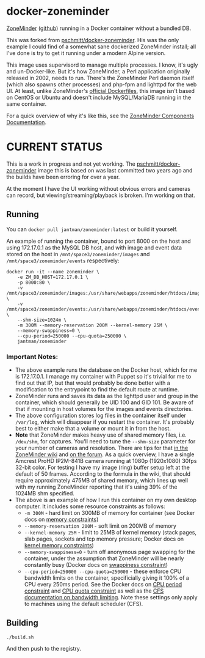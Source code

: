 # docker-zoneminder

[ZoneMinder](https://www.zoneminder.com/) ([github](https://github.com/ZoneMinder/zoneminder)) running in a Docker container without a bundled DB.

This was forked from [pschmitt/docker-zoneminder](https://github.com/pschmitt/docker-zoneminder). His was the only example I could find of a somewhat sane dockerized ZoneMinder install; all I've done is try to get it running under a modern Alpine version.

This image uses supervisord to manage multiple processes. I know, it's ugly and un-Docker-like. But it's how ZoneMinder, a Perl application originally released in 2002, needs to run. There's the ZoneMinder Perl daemon itself (which also spawns other processes) and php-fpm and lighttpd for the web UI. At least, unlike ZoneMinder's [official Dockerfiles](https://github.com/ZoneMinder/zmdockerfiles), this image isn't based on CentOS or Ubuntu and doesn't include MySQL/MariaDB running in the same container.

For a quick overview of why it's like this, see the [ZoneMinder Components Documentation](http://zoneminder.readthedocs.io/en/stable/userguide/components.html).

# CURRENT STATUS

This is a work in progress and not yet working. The [pschmitt/docker-zoneminder](https://github.com/pschmitt/docker-zoneminder) image this is based on was last committed two years ago and the builds have been erroring for over a year.

At the moment I have the UI working without obvious errors and cameras can record, but viewing/streaming/playback is broken. I'm working on that.

## Running

You can ``docker pull jantman/zoneminder:latest`` or build it yourself.

An example of running the container, bound to port 8000 on the host and using 172.17.0.1 as the MySQL DB host, and with image and event data stored on the host in ``/mnt/space3/zoneminder/images`` and ``/mnt/space3/zoneminder/events`` respectively:

```
docker run -it --name zoneminder \
    -e ZM_DB_HOST=172.17.0.1 \
    -p 8000:80 \
    -v /mnt/space3/zoneminder/images:/usr/share/webapps/zoneminder/htdocs/images \
    -v /mnt/space3/zoneminder/events:/usr/share/webapps/zoneminder/htdocs/events \
    --shm-size=1024m \
    -m 300M --memory-reservation 200M --kernel-memory 25M \
    --memory-swappiness=0 \
    --cpu-period=250000 --cpu-quota=250000 \
    jantman/zoneminder
```

### Important Notes:

* The above example runs the database on the Docker host, which for me is 172.17.0.1. I manage my container with Puppet so it's trivial for me to find out that IP, but that would probably be done better with a modification to the entrypoint to find the default route at runtime.
* ZoneMinder runs and saves its data as the lighttpd user and group in the container, which should generally be UID 100 and GID 101. Be aware of that if mounting in host volumes for the images and events directories.
* The above configuration stores log files in the container itself under ``/var/log``, which will disappear if you restart the container. It's probably best to either make that a volume or mount it in from the host.
* __Note__ that ZoneMinder makes heavy use of shared memory files, i.e. ``/dev/shm``, for captures. You'll need to tune the ``--shm-size`` parameter for your number of cameras and resolution. There are tips for that [in the ZoneMinder wiki](https://wiki.zoneminder.com/Math_for_Memory_-_knowing_how_much_memory_you_need_and_how_to_optimize) and [on the forum](https://forums.zoneminder.com/viewtopic.php?f=11&t=9692&sid=5eb03841bd56e794c32586cc43531156). As a quick overview, I have a single Amcrest ProHD IP2M-841B camera running at 1080p (1920x1080) 30fps 32-bit color. For testing I have my image (ring) buffer setup left at the default of 50 frames. According to the formula in the wiki, that should require approximately 475MB of shared memory, which lines up well with my running ZoneMinder reporting that it's using 39% of the 1024MB shm specified.
* The above is an example of how I run this container on my own desktop computer. It includes some resource constraints as follows:
  * ``-m 300M`` - hard limit on 300MB of memory for container (see Docker docs on [memory constraints](https://docs.docker.com/engine/reference/run/#user-memory-constraints))
  * ``--memory-reservation 200M`` - soft limit on 200MB of memory
  * ``--kernel-memory 25M`` - limit to 25MB of kernel memory (stack pages, slab pages, sockets and tcp memory pressure; Docker docs on [kernel memory constraints](https://docs.docker.com/engine/reference/run/#kernel-memory-constraints))
  * ``--memory-swappiness=0`` - turn off anonymous page swapping for the container, under the assumption that ZoneMinder will be nearly constantly busy (Docker docs on [swappiness constraint](https://docs.docker.com/engine/reference/run/#swappiness-constraint))
  * ``--cpu-period=250000 --cpu-quota=250000`` - these enforce CPU bandwidth limits on the container, specificially giving it 100% of a CPU every 250ms period. See the Docker docs on [CPU period constraint](https://docs.docker.com/engine/reference/run/#cpu-period-constraint) and [CPU quota constraint](https://docs.docker.com/engine/reference/run/#cpu-quota-constraint) as well as the [CFS documentation on bandwidth limiting](https://www.kernel.org/doc/Documentation/scheduler/sched-bwc.txt). Note these settings only apply to machines using the default scheduler (CFS).

## Building

``./build.sh``

And then push to the registry.
